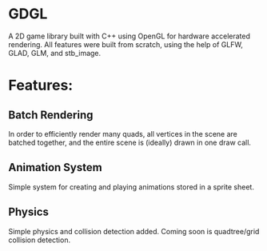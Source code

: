 # GDGL

A 2D game library built with C++ using OpenGL for hardware accelerated rendering. All features were built from scratch, using the help of GLFW, GLAD, GLM, and stb_image.

# Features:
## Batch Rendering

In order to efficiently render many quads, all vertices in the scene are batched together, and the entire scene is (ideally) drawn in
one draw call.

## Animation System

Simple system for creating and playing animations stored in a sprite sheet.

## Physics

Simple physics and collision detection added. Coming soon is quadtree/grid collision detection.
